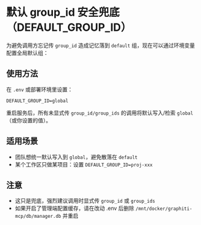 # 默认 group_id 安全兜底（DEFAULT_GROUP_ID）

为避免调用方忘记传 `group_id` 造成记忆落到 `default` 组，现在可以通过环境变量配置全局默认组：

## 使用方法

在 `.env` 或部署环境里设置：

```
DEFAULT_GROUP_ID=global
```

重启服务后，所有未显式传 `group_id/group_ids` 的调用将默认写入/检索 `global`（或你设置的值）。

## 适用场景
- 团队想统一默认写入到 `global`，避免散落在 `default`
- 某个工作区只做某项目：设置 `DEFAULT_GROUP_ID=proj-xxx`

## 注意
- 这只是兜底，强烈建议调用时显式传 `group_id` 或 `group_ids`
- 如果开启了管理端配置缓存，请在改动 .env 后删除 `/mnt/docker/graphiti-mcp/db/manager.db` 并重启
